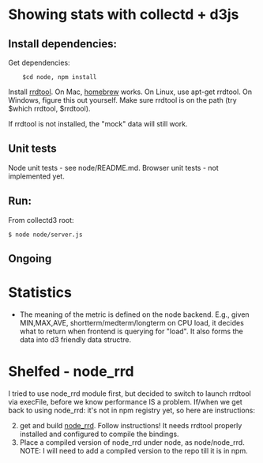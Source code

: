 # Showing stats with collectd + d3js

## Install dependencies: 

Get dependencies: 

		$cd node, npm install
		    
Install [rrdtool](http://oss.oetiker.ch/rrdtool). On Mac, [homebrew](http://mxcl.github.io/homebrew/) works. On Linux, use apt-get rrdtool. On Windows, figure this out yourself. Make sure rrdtool is on the path (try $which rrdtool, $rrdtool).

If rrdtool is not installed, the "mock" data will still work.

## Unit tests
Node unit tests - see node/README.md.
Browser unit tests - not implemented yet.

## Run: 

From collectd3 root: 
	
	$ node node/server.js

## Ongoing


# Statistics
* The meaning of the metric is defined on the node backend. E.g., given MIN,MAX,AVE, shortterm/medterm/longterm on CPU load, it decides what to return when frontend is querying for "load". It also forms the data into d3 friendly data structre. 

# Shelfed - node_rrd
I tried to use node_rrd module first, but decided to switch to launch rrdtool via execFile, before we know performance IS a problem. If/when we get back to using node_rrd: it's not in npm registry yet, so here are instructions:

2. get and build [node_rrd](https://github.com/Orion98MC/node_rrd). Follow instructions! It needs rrdtool properly installed and configured to compile the bindings.
3. Place a compiled version of node_rrd under node, as node/node_rrd.
NOTE: I will need to add a compiled version to the repo till it is in npm.



